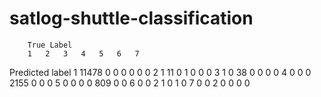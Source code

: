 # satlog-shuttle-classification



		True Label						
		1	2	3	4	5	6	7
Predicted label	1	11478	0	0	0	0	0	0
		2	1	11	0	1	0	0	0
		3	1	0	38	0	0	0	0
		4	0	0	0	2155	0	0	0
		5	0	0	0	0	809	0	0
		6	0	0	2	1	0	1	0
		7	0	0	2	0	0	0	0



